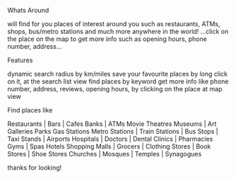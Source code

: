 Whats Around

will find for you places of interest around you such as restaurants, ATMs, shops, bus/metro stations and much more anywhere in the world! ...click on the place on the map to get more info such as opening hours, phone number, address…

Features

dynamic search radius by km/miles
save your favourite places by long click on it, at the search list view
find places by keyword
get more info like phone number, address, reviews, opening hours, by clicking on the place at map view

Find places like

Restaurants | Bars | Cafes
Banks | ATMs
Movie Theatres
Museums | Art Galleries
Parks
Gas Stations
Metro Stations | Train Stations | Bus Stops | Taxi Stands | Airports
Hospitals | Doctors | Dental Clinics | Pharmacies
Gyms | Spas
Hotels
Shopping Malls | Grocers | Clothing Stores | Book Stores | Shoe Stores
Churches | Mosques | Temples | Synagogues

thanks for looking!
